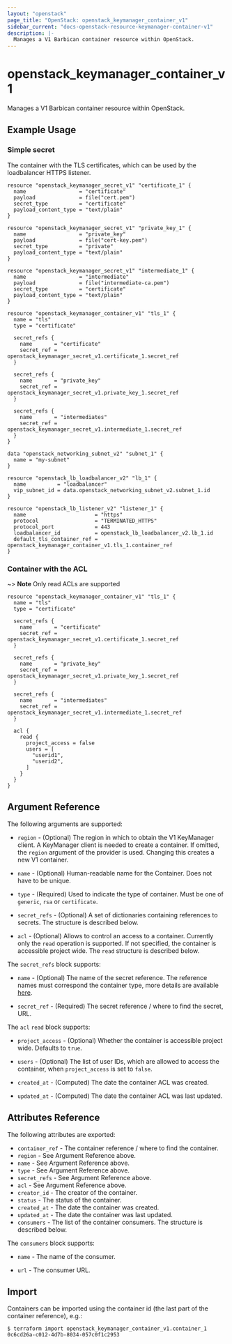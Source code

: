 ```yaml
---
layout: "openstack"
page_title: "OpenStack: openstack_keymanager_container_v1"
sidebar_current: "docs-openstack-resource-keymanager-container-v1"
description: |-
  Manages a V1 Barbican container resource within OpenStack.
---
```


# openstack\_keymanager\_container\_v1

Manages a V1 Barbican container resource within OpenStack.

## Example Usage

### Simple secret

The container with the TLS certificates, which can be used by the loadbalancer HTTPS listener.

```hcl
resource "openstack_keymanager_secret_v1" "certificate_1" {
  name                 = "certificate"
  payload              = file("cert.pem")
  secret_type          = "certificate"
  payload_content_type = "text/plain"
}

resource "openstack_keymanager_secret_v1" "private_key_1" {
  name                 = "private_key"
  payload              = file("cert-key.pem")
  secret_type          = "private"
  payload_content_type = "text/plain"
}

resource "openstack_keymanager_secret_v1" "intermediate_1" {
  name                 = "intermediate"
  payload              = file("intermediate-ca.pem")
  secret_type          = "certificate"
  payload_content_type = "text/plain"
}

resource "openstack_keymanager_container_v1" "tls_1" {
  name = "tls"
  type = "certificate"

  secret_refs {
    name       = "certificate"
    secret_ref = openstack_keymanager_secret_v1.certificate_1.secret_ref
  }

  secret_refs {
    name       = "private_key"
    secret_ref = openstack_keymanager_secret_v1.private_key_1.secret_ref
  }

  secret_refs {
    name       = "intermediates"
    secret_ref = openstack_keymanager_secret_v1.intermediate_1.secret_ref
  }
}

data "openstack_networking_subnet_v2" "subnet_1" {
  name = "my-subnet"
}

resource "openstack_lb_loadbalancer_v2" "lb_1" {
  name          = "loadbalancer"
  vip_subnet_id = data.openstack_networking_subnet_v2.subnet_1.id
}

resource "openstack_lb_listener_v2" "listener_1" {
  name                      = "https"
  protocol                  = "TERMINATED_HTTPS"
  protocol_port             = 443
  loadbalancer_id           = openstack_lb_loadbalancer_v2.lb_1.id
  default_tls_container_ref = openstack_keymanager_container_v1.tls_1.container_ref
}
```

### Container with the ACL

~> **Note** Only read ACLs are supported

```hcl
resource "openstack_keymanager_container_v1" "tls_1" {
  name = "tls"
  type = "certificate"

  secret_refs {
    name       = "certificate"
    secret_ref = openstack_keymanager_secret_v1.certificate_1.secret_ref
  }

  secret_refs {
    name       = "private_key"
    secret_ref = openstack_keymanager_secret_v1.private_key_1.secret_ref
  }

  secret_refs {
    name       = "intermediates"
    secret_ref = openstack_keymanager_secret_v1.intermediate_1.secret_ref
  }

  acl {
    read {
      project_access = false
      users = [
        "userid1",
        "userid2",
      ]
    }
  }
}
```

## Argument Reference

The following arguments are supported:

* `region` - (Optional) The region in which to obtain the V1 KeyManager client.
    A KeyManager client is needed to create a container. If omitted, the
    `region` argument of the provider is used. Changing this creates a new
    V1 container.

* `name` - (Optional) Human-readable name for the Container. Does not have
    to be unique.

* `type` - (Required) Used to indicate the type of container. Must be one of `generic`, `rsa` or `certificate`.

* `secret_refs` - (Optional) A set of dictionaries containing references to secrets. The structure is described
    below.

* `acl` - (Optional) Allows to control an access to a container. Currently only
  the `read` operation is supported. If not specified, the container is
  accessible project wide. The `read` structure is described below.

The `secret_refs` block supports:

* `name` - (Optional) The name of the secret reference. The reference names must correspond the container type, more details are available [here](https://docs.openstack.org/barbican/stein/api/reference/containers.html).

* `secret_ref` - (Required) The secret reference / where to find the secret, URL.

The `acl` `read` block supports:

* `project_access` - (Optional) Whether the container is accessible project wide.
  Defaults to `true`.

* `users` - (Optional) The list of user IDs, which are allowed to access the
  container, when `project_access` is set to `false`.

* `created_at` - (Computed) The date the container ACL was created.

* `updated_at` - (Computed) The date the container ACL was last updated.

## Attributes Reference

The following attributes are exported:

* `container_ref` - The container reference / where to find the container.
* `region` - See Argument Reference above.
* `name` - See Argument Reference above.
* `type` - See Argument Reference above.
* `secret_refs` - See Argument Reference above.
* `acl` - See Argument Reference above.
* `creator_id` - The creator of the container.
* `status` - The status of the container.
* `created_at` - The date the container was created.
* `updated_at` - The date the container was last updated.
* `consumers` - The list of the container consumers. The structure is described below.

The `consumers` block supports:

* `name` - The name of the consumer.

* `url` - The consumer URL.

## Import

Containers can be imported using the container id (the last part of the container reference), e.g.:

```
$ terraform import openstack_keymanager_container_v1.container_1 0c6cd26a-c012-4d7b-8034-057c0f1c2953
```
